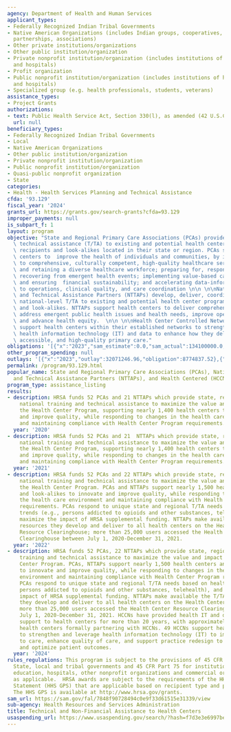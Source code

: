 ```yaml
---
agency: Department of Health and Human Services
applicant_types:
- Federally Recognized Indian Tribal Governments
- Native American Organizations (includes Indian groups, cooperatives, corporations,
  partnerships, associations)
- Other private institutions/organizations
- Other public institution/organization
- Private nonprofit institution/organization (includes institutions of higher education
  and hospitals)
- Profit organization
- Public nonprofit institution/organization (includes institutions of higher education
  and hospitals)
- Specialized group (e.g. health professionals, students, veterans)
assistance_types:
- Project Grants
authorizations:
- text: Public Health Service Act, Section 330(l), as amended (42 U.S.C 254b).
  url: null
beneficiary_types:
- Federally Recognized Indian Tribal Governments
- Local
- Native American Organizations
- Other public institution/organization
- Private nonprofit institution/organization
- Public nonprofit institution/organization
- Quasi-public nonprofit organization
- State
categories:
- Health - Health Services Planning and Technical Assistance
cfda: '93.129'
fiscal_year: '2024'
grants_url: https://grants.gov/search-grants?cfda=93.129
improper_payments: null
is_subpart_f: 1
layout: program
objective: "State and Regional Primary Care Associations (PCAs) provide training and\
  \ technical assistance (T/TA) to existing and potential health center program award\
  \ recipients and look-alikes located in their state or region. PCAs support health\
  \ centers to  improve the health of individuals and communities, by increasing access\
  \ to comprehensive, culturally competent, high-quality healthcare services; recruiting\
  \ and retaining a diverse healthcare workforce; preparing for, responding to, and\
  \ recovering from emergent health events; implementing value-based care delivery\
  \ and ensuring  financial sustainability; and accelerating data-informed improvement\
  \ to operations, clinical quality, and care coordination \n\n \n\nNational Training\
  \ and Technical Assistance Partners (NTTAPs) develop, deliver, coordinate, and evaluate\
  \ national-level T/TA to existing and potential health center program award recipients\
  \ and look-alikes. NTTAPs support health centers to deliver comprehensive care,\
  \ address emergent public health issues and health needs, improve operational effectiveness,\
  \ and advance health equity.  \n\n \n\nHealth Center Controlled Networks (HCCNs)\
  \ support health centers within their established networks to strengthen and leverage\
  \ health information technology (IT) and data to enhance how they deliver affordable,\
  \ accessible, and high-quality primary care."
obligations: '[{"x":"2023","sam_estimate":0.0,"sam_actual":134100000.0,"usa_spending_actual":2875369.0},{"x":"2024","sam_estimate":0.0,"sam_actual":135400000.0,"usa_spending_actual":144858211.64},{"x":"2025","sam_estimate":0.0,"sam_actual":141400000.0,"usa_spending_actual":102861641.98}]'
other_program_spending: null
outlays: '[{"x":"2023","outlay":32071246.96,"obligation":8774837.52},{"x":"2024","outlay":477183072.85,"obligation":241121604.38},{"x":"2025","outlay":60892663.65,"obligation":-383213.44}]'
permalink: /program/93.129.html
popular_name: State and Regional Primary Care Associations (PCAs), National Training
  and Technical Assistance Partners (NTTAPs), and Health Centered (HCCNs)
program_type: assistance_listing
results:
- description: HRSA funds 52 PCAs and 21 NTTAPs which provide state, regional, and
    national training and technical assistance to maximize the value and impact of
    the Health Center Program, supporting nearly 1,400 health centers to innovate
    and improve quality, while responding to changes in the health care environment
    and maintaining compliance with Health Center Program requirements.
  year: '2020'
- description: HRSA funds 52 PCAs and 21  NTTAPs which provide state, regional, and
    national training and technical assistance to maximize the value and impact of
    the Health Center Program, supporting nearly 1,400 health centers to innovate
    and improve quality, while responding to changes in the health care environment
    and maintaining compliance with Health Center Program requirements.
  year: '2021'
- description: HRSA funds 52 PCAs and 22 NTTAPs which provide state, regional, and
    national training and technical assistance to maximize the value and impact of
    the Health Center Program. PCAs and NTTAPs support nearly 1,500 health centers
    and look-alikes to innovate and improve quality, while responding to changes in
    the health care environment and maintaining compliance with Health Center Program
    requirements. PCAs respond to unique state and regional T/TA needs based on health
    trends (e.g., persons addicted to opioids and other substances, telehealth), and
    maximize the impact of HRSA supplemental funding. NTTAPs make available the T/TA
    resources they develop and deliver to all health centers on the Health Center
    Resource Clearinghouse; more than 25,000 users accessed the Health Center Resource
    Clearinghouse between July 1, 2020-December 31, 2021.
  year: '2022'
- description: HRSA funds 52 PCAs, 22 NTTAPs which provide state, regional, and national
    training and technical assistance to maximize the value and impact of the Health
    Center Program. PCAs, NTTAPs support nearly 1,500 health centers and look-alikes
    to innovate and improve quality, while responding to changes in the health care
    environment and maintaining compliance with Health Center Program requirements.
    PCAs respond to unique state and regional T/TA needs based on health trends (e.g.,
    persons addicted to opioids and other substances, telehealth), and maximize the
    impact of HRSA supplemental funding. NTTAPs make available the T/TA resources
    they develop and deliver to all health centers on the Health Center Resource Clearinghouse;
    more than 25,000 users accessed the Health Center Resource Clearinghouse between
    July 1, 2020-December 31, 2021. HCCNs have provided health IT and data integration
    support to health centers for more than 20 years, with approximately 92% of all
    health centers formally partnering with HCCNs. 49 HCCNs support health centers
    to strengthen and leverage health information technology (IT) to improve access
    to care, enhance quality of care, and support practice redesign to integrate services
    and optimize patient outcomes.
  year: '2024'
rules_regulations: This program is subject to the provisions of 45 CFR Part 92 for
  State, local and tribal governments and 45 CFR Part 75 for institutions of higher
  education, hospitals, other nonprofit organizations and commercial organizations,
  as applicable.  HRSA awards are subject to the requirements of the HHS Grants Policy
  Statement (HHS GPS) that are applicable based on recipient type and purpose of award.
  The HHS GPS is available at http://www.hrsa.gov/grants.
sam_url: https://sam.gov/fal/7848f90728494c0e9f33d61515e31339/view
sub-agency: Health Resources and Services Administration
title: Technical and Non-Financial Assistance to Health Centers
usaspending_url: https://www.usaspending.gov/search/?hash=f7d3e3e6997be8645f66114cf7b65724
---
```

